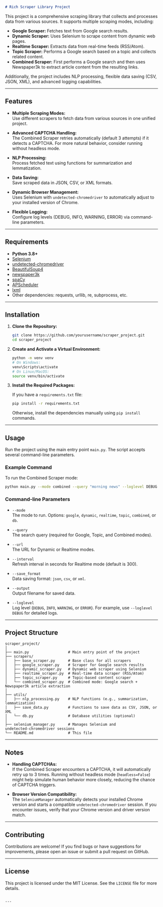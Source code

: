 

```markdown
# Rich Scraper Library Project
```

This project is a comprehensive scraping library that collects and processes data from various sources. It supports multiple scraping modes, including:

- **Google Scraper:** Fetches text from Google search results.
- **Dynamic Scraper:** Uses Selenium to scrape content from dynamic web pages.
- **Realtime Scraper:** Extracts data from real-time feeds (RSS/Atom).
- **Topic Scraper:** Performs a Google search based on a topic and collects related content.
- **Combined Scraper:** First performs a Google search and then uses Newspaper3k to extract article content from the resulting links.

Additionally, the project includes NLP processing, flexible data saving (CSV, JSON, XML), and advanced logging capabilities.

---

## Features

- **Multiple Scraping Modes:**  
  Use different scrapers to fetch data from various sources in one unified project.
  
- **Advanced CAPTCHA Handling:**  
  The Combined Scraper retries automatically (default 3 attempts) if it detects a CAPTCHA. For more natural behavior, consider running without headless mode.
  
- **NLP Processing:**  
  Process fetched text using functions for summarization and lemmatization.
  
- **Data Saving:**  
  Save scraped data in JSON, CSV, or XML formats.
  
- **Dynamic Browser Management:**  
  Uses Selenium with `undetected-chromedriver` to automatically adjust to your installed version of Chrome.
  
- **Flexible Logging:**  
  Configure log levels (DEBUG, INFO, WARNING, ERROR) via command-line parameters.

---

## Requirements

- **Python 3.8+**
- [Selenium](https://pypi.org/project/selenium/)
- [undetected-chromedriver](https://pypi.org/project/undetected-chromedriver/)
- [BeautifulSoup4](https://pypi.org/project/beautifulsoup4/)
- [newspaper3k](https://pypi.org/project/newspaper3k/)
- [spaCy](https://pypi.org/project/spacy/)
- [APScheduler](https://pypi.org/project/APScheduler/)
- [lxml](https://pypi.org/project/lxml/)
- Other dependencies: requests, urllib, re, subprocess, etc.

---

## Installation

1. **Clone the Repository:**

   ```bash
   git clone https://github.com/yourusername/scraper_project.git
   cd scraper_project
   ```

2. **Create and Activate a Virtual Environment:**

   ```bash
   python -m venv venv
   # On Windows:
   venv\Scripts\activate
   # On Linux/MacOS:
   source venv/bin/activate
   ```

3. **Install the Required Packages:**

   If you have a `requirements.txt` file:
   ```bash
   pip install -r requirements.txt
   ```
   Otherwise, install the dependencies manually using `pip install` commands.

---

## Usage

Run the project using the main entry point `main.py`. The script accepts several command-line parameters.

### Example Command

To run the Combined Scraper mode:

```bash
python main.py --mode combined --query "morning news" --loglevel DEBUG
```

### Command-line Parameters

- `--mode`  
  The mode to run. Options: `google`, `dynamic`, `realtime`, `topic`, `combined`, or `db`.

- `--query`  
  The search query (required for Google, Topic, and Combined modes).

- `--url`  
  The URL for Dynamic or Realtime modes.

- `--interval`  
  Refresh interval in seconds for Realtime mode (default is 300).

- `--save_format`  
  Data saving format: `json`, `csv`, or `xml`.

- `--output`  
  Output filename for saved data.

- `--loglevel`  
  Log level (`DEBUG`, `INFO`, `WARNING`, or `ERROR`). For example, use `--loglevel DEBUG` for detailed logs.

---

## Project Structure

```
scraper_project/
│
├── main.py                  # Main entry point of the project
├── scrapers/
│   ├── base_scraper.py      # Base class for all scrapers
│   ├── google_scraper.py    # Scraper for Google search results
│   ├── dynamic_scraper.py   # Dynamic web scraper using Selenium
│   ├── realtime_scraper.py  # Real-time data scraper (RSS/Atom)
│   ├── topic_scraper.py     # Topic-based content scraper
│   └── combined_scraper.py  # Combined mode: Google search + Newspaper3k article extraction
│
├── utils/
│   ├── nlp_processing.py    # NLP functions (e.g., summarization, lemmatization)
│   ├── save_data.py         # Functions to save data as CSV, JSON, or XML
│   └── db.py                # Database utilities (optional)
│
├── selenium_manager.py      # Manages Selenium and undetected‑chromedriver sessions
└── README.md                # This file
```

---

## Notes

- **Handling CAPTCHAs:**  
  If the Combined Scraper encounters a CAPTCHA, it will automatically retry up to 3 times. Running without headless mode (`headless=False`) might help simulate human behavior more closely, reducing the chance of CAPTCHA triggers.

- **Browser Version Compatibility:**  
  The `SeleniumManager` automatically detects your installed Chrome version and starts a compatible `undetected-chromedriver` session. If you encounter issues, verify that your Chrome version and driver version match.

---

## Contributing

Contributions are welcome! If you find bugs or have suggestions for improvements, please open an issue or submit a pull request on GitHub.

---

## License

This project is licensed under the MIT License. See the `LICENSE` file for more details.
```

---